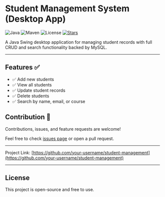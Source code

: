 # Student Management System (Desktop App)

![Java](https://img.shields.io/badge/Java-17-brightgreen)
![Maven](https://img.shields.io/badge/Maven-3.9.1-blue)
![License](https://img.shields.io/badge/License-MIT-green)
[![Stars](https://img.shields.io/github/stars/yourusername/invoice-generator?style=social)](https://github.com/prug-fim/OutriX_tasks_2/stargazers)


A Java Swing desktop application for managing student records with full CRUD and search functionality backed by MySQL.

---

## Features ✅

- ✅ Add new students  
- ✅ View all students  
- ✅ Update student records  
- ✅ Delete students  
- ✅ Search by name, email, or course

## Contribution 🤝

Contributions, issues, and feature requests are welcome!

Feel free to check [issues page](https://github.com/your-username/student-management/issues) or open a pull request.

---

Project Link: [https://github.com/your-username/student-management](https://github.com/your-username/student-management)

---

## License

This project is open-source and free to use.
